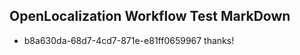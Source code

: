 ## OpenLocalization Workflow Test MarkDown
* b8a630da-68d7-4cd7-871e-e81ff0659967 
thanks!<!--HONumber=Mar16_HO3-->
